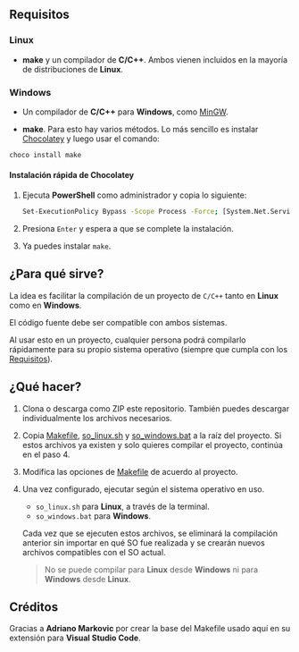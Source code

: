 
## Requisitos

### Linux

- **make** y un compilador de **C/C++**. Ambos vienen incluidos en la mayoría de distribuciones de **Linux**.

### Windows

- Un compilador de **C/C++** para **Windows**, como [MinGW](https://sourceforge.net/projects/mingw/files/).

- **make**. Para esto hay varios métodos. Lo más sencillo es instalar [Chocolatey](https://chocolatey.org/install) y luego usar el comando:

```bash
choco install make
```

#### Instalación rápida de Chocolatey

1. Ejecuta **PowerShell** como administrador y copia lo siguiente:

    ```bash
    Set-ExecutionPolicy Bypass -Scope Process -Force; [System.Net.ServicePointManager]::SecurityProtocol = [System.Net.ServicePointManager]::SecurityProtocol -bor 3072; iex ((New-Object System.Net.WebClient).DownloadString('https://chocolatey.org/install.ps1'))
    ```

2. Presiona `Enter` y espera a que se complete la instalación.
3. Ya puedes instalar `make`.

## ¿Para qué sirve?

La idea es facilitar la compilación de un proyecto de `C/C++` tanto en **Linux** como en **Windows**.

El código fuente debe ser compatible con ambos sistemas.

Al usar esto en un proyecto, cualquier persona podrá compilarlo rápidamente para su propio sistema operativo (siempre que cumpla con los [Requisitos](#requisitos)).

## ¿Qué hacer?

1. Clona o descarga como ZIP este repositorio. También puedes descargar individualmente los archivos necesarios.
2. Copia [Makefile](Makefile), [so_linux.sh](so_linux.sh) y [so_windows.bat](so_windows.bat) a la raíz del proyecto. Si estos archivos ya existen y solo quieres compilar el proyecto, continúa en el paso 4.
3. Modifica las opciones de [Makefile](Makefile) de acuerdo al proyecto.
4. Una vez configurado, ejecutar según el sistema operativo en uso.

    - `so_linux.sh` para **Linux**, a través de la terminal.
    - `so_windows.bat` para **Windows**.

    Cada vez que se ejecuten estos archivos, se eliminará la compilación anterior sin importar en qué SO fue realizada y se crearán nuevos archivos compatibles con el SO actual.
    > No se puede compilar para **Linux** desde **Windows** ni para **Windows** desde **Linux**.

## Créditos

Gracias a **Adriano Markovic** por crear la base del Makefile usado aquí en su extensión para **Visual Studio Code**.
